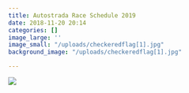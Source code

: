 ```yaml
---
title: Autostrada Race Schedule 2019
date: 2018-11-20 20:14
categories: []
image_large: ''
image_small: "/uploads/checkeredflag[1].jpg"
background_image: "/uploads/checkeredflag[1].jpg"

---
```

![]({{site.baseurl}}/uploads/2018-12-09_13-20-31\[1\].jpg)